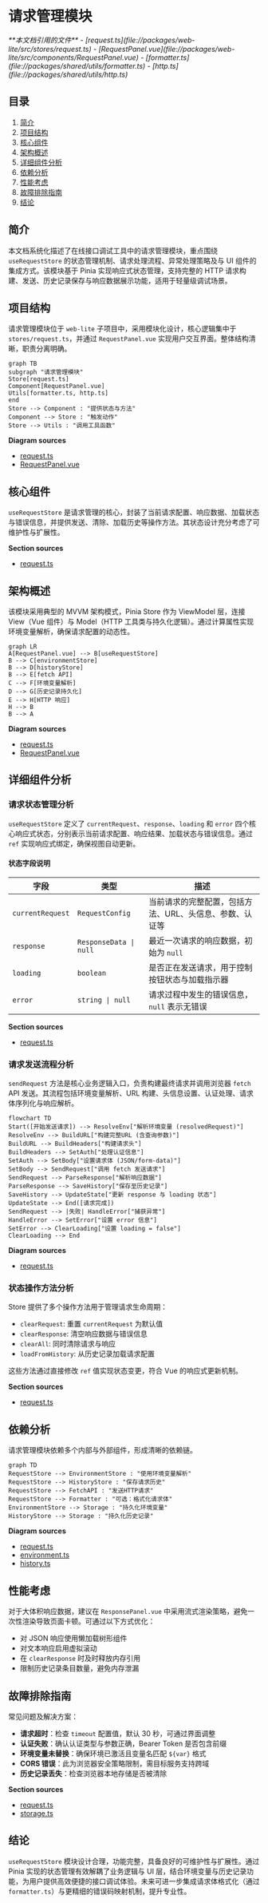 # 请求管理模块

<cite>
**本文档引用的文件**  
- [request.ts](file://packages/web-lite/src/stores/request.ts)
- [RequestPanel.vue](file://packages/web-lite/src/components/RequestPanel.vue)
- [formatter.ts](file://packages/shared/utils/formatter.ts)
- [http.ts](file://packages/shared/utils/http.ts)
</cite>

## 目录
1. [简介](#简介)
2. [项目结构](#项目结构)
3. [核心组件](#核心组件)
4. [架构概述](#架构概述)
5. [详细组件分析](#详细组件分析)
6. [依赖分析](#依赖分析)
7. [性能考虑](#性能考虑)
8. [故障排除指南](#故障排除指南)
9. [结论](#结论)

## 简介
本文档系统化描述了在线接口调试工具中的请求管理模块，重点围绕 `useRequestStore` 的状态管理机制、请求处理流程、异常处理策略及与 UI 组件的集成方式。该模块基于 Pinia 实现响应式状态管理，支持完整的 HTTP 请求构建、发送、历史记录保存与响应数据展示功能，适用于轻量级调试场景。

## 项目结构
请求管理模块位于 `web-lite` 子项目中，采用模块化设计，核心逻辑集中于 `stores/request.ts`，并通过 `RequestPanel.vue` 实现用户交互界面。整体结构清晰，职责分离明确。

```mermaid
graph TB
subgraph "请求管理模块"
Store[request.ts]
Component[RequestPanel.vue]
Utils[formatter.ts, http.ts]
end
Store --> Component : "提供状态与方法"
Component --> Store : "触发动作"
Store --> Utils : "调用工具函数"
```

**Diagram sources**
- [request.ts](file://packages/web-lite/src/stores/request.ts#L1-L305)
- [RequestPanel.vue](file://packages/web-lite/src/components/RequestPanel.vue)

## 核心组件
`useRequestStore` 是请求管理的核心，封装了当前请求配置、响应数据、加载状态与错误信息，并提供发送、清除、加载历史等操作方法。其状态设计充分考虑了可维护性与扩展性。

**Section sources**
- [request.ts](file://packages/web-lite/src/stores/request.ts#L1-L305)

## 架构概述
该模块采用典型的 MVVM 架构模式，Pinia Store 作为 ViewModel 层，连接 View（Vue 组件）与 Model（HTTP 工具类与持久化逻辑）。通过计算属性实现环境变量解析，确保请求配置的动态性。

```mermaid
graph LR
A[RequestPanel.vue] --> B[useRequestStore]
B --> C[environmentStore]
B --> D[historyStore]
B --> E[fetch API]
C --> F[环境变量解析]
D --> G[历史记录持久化]
E --> H[HTTP 响应]
H --> B
B --> A
```

**Diagram sources**
- [request.ts](file://packages/web-lite/src/stores/request.ts#L1-L305)
- [RequestPanel.vue](file://packages/web-lite/src/components/RequestPanel.vue)

## 详细组件分析

### 请求状态管理分析
`useRequestStore` 定义了 `currentRequest`、`response`、`loading` 和 `error` 四个核心响应式状态，分别表示当前请求配置、响应结果、加载状态与错误信息。通过 `ref` 实现响应式绑定，确保视图自动更新。

#### 状态字段说明
| 字段 | 类型 | 描述 |
|------|------|------|
| `currentRequest` | `RequestConfig` | 当前请求的完整配置，包括方法、URL、头信息、参数、认证等 |
| `response` | `ResponseData \| null` | 最近一次请求的响应数据，初始为 `null` |
| `loading` | `boolean` | 是否正在发送请求，用于控制按钮状态与加载指示器 |
| `error` | `string \| null` | 请求过程中发生的错误信息，`null` 表示无错误 |

**Section sources**
- [request.ts](file://packages/web-lite/src/stores/request.ts#L4-L20)

### 请求发送流程分析
`sendRequest` 方法是核心业务逻辑入口，负责构建最终请求并调用浏览器 `fetch` API 发送。其流程包括环境变量解析、URL 构建、头信息设置、认证处理、请求体序列化与响应解析。

```mermaid
flowchart TD
Start([开始发送请求]) --> ResolveEnv["解析环境变量 (resolvedRequest)"]
ResolveEnv --> BuildURL["构建完整URL (含查询参数)"]
BuildURL --> BuildHeaders["构建请求头"]
BuildHeaders --> SetAuth["处理认证信息"]
SetAuth --> SetBody["设置请求体 (JSON/form-data)"]
SetBody --> SendRequest["调用 fetch 发送请求"]
SendRequest --> ParseResponse["解析响应数据"]
ParseResponse --> SaveHistory["保存至历史记录"]
SaveHistory --> UpdateState["更新 response 与 loading 状态"]
UpdateState --> End([请求完成])
SendRequest --> |失败| HandleError["捕获异常"]
HandleError --> SetError["设置 error 信息"]
SetError --> ClearLoading["设置 loading = false"]
ClearLoading --> End
```

**Diagram sources**
- [request.ts](file://packages/web-lite/src/stores/request.ts#L50-L250)

### 状态操作方法分析
Store 提供了多个操作方法用于管理请求生命周期：

- `clearRequest`: 重置 `currentRequest` 为默认值
- `clearResponse`: 清空响应数据与错误信息
- `clearAll`: 同时清除请求与响应
- `loadFromHistory`: 从历史记录加载请求配置

这些方法通过直接修改 `ref` 值实现状态变更，符合 Vue 的响应式更新机制。

**Section sources**
- [request.ts](file://packages/web-lite/src/stores/request.ts#L250-L300)

## 依赖分析
请求管理模块依赖多个内部与外部组件，形成清晰的依赖链。

```mermaid
graph TD
RequestStore --> EnvironmentStore : "使用环境变量解析"
RequestStore --> HistoryStore : "保存请求历史"
RequestStore --> FetchAPI : "发送HTTP请求"
RequestStore --> Formatter : "可选：格式化请求体"
EnvironmentStore --> Storage : "持久化环境变量"
HistoryStore --> Storage : "持久化历史记录"
```

**Diagram sources**
- [request.ts](file://packages/web-lite/src/stores/request.ts#L6-L8)
- [environment.ts](file://packages/web-lite/src/stores/environment.ts)
- [history.ts](file://packages/web-lite/src/stores/history.ts)

## 性能考虑
对于大体积响应数据，建议在 `ResponsePanel.vue` 中采用流式渲染策略，避免一次性渲染导致页面卡顿。可通过以下方式优化：
- 对 JSON 响应使用懒加载树形组件
- 对文本响应启用虚拟滚动
- 在 `clearResponse` 时及时释放内存引用
- 限制历史记录条目数量，避免内存泄漏

## 故障排除指南
常见问题及解决方案：

- **请求超时**：检查 `timeout` 配置值，默认 30 秒，可通过界面调整
- **认证失败**：确认认证类型与参数正确，Bearer Token 是否包含前缀
- **环境变量未替换**：确保环境已激活且变量名匹配 `${var}` 格式
- **CORS 错误**：此为浏览器安全策略限制，需目标服务支持跨域
- **历史记录丢失**：检查浏览器本地存储是否被清除

**Section sources**
- [request.ts](file://packages/web-lite/src/stores/request.ts#L150-L200)
- [storage.ts](file://packages/shared/utils/storage.ts)

## 结论
`useRequestStore` 模块设计合理，功能完整，具备良好的可维护性与扩展性。通过 Pinia 实现的状态管理有效解耦了业务逻辑与 UI 层，结合环境变量与历史记录功能，为用户提供高效便捷的接口调试体验。未来可进一步集成请求体格式化（通过 `formatter.ts`）与更精细的错误码映射机制，提升专业性。